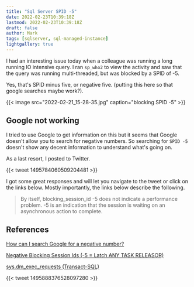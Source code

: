 ```yaml
---
title: "Sql Server SPID -5"
date: 2022-02-23T10:39:18Z
lastmod: 2022-02-23T10:39:18Z
draft: false
author: Mark
tags: [sqlserver, sql-managed-instance]
lightgallery: true
---
```

I had an interesting issue today when a colleague was running a long running IO intensive query. I ran `sp_who2` to view the activity and saw that the query was running multi-threaded, but was blocked by a SPID of -5.

Yes, that's SPID minus five, or negative five. (putting this here so that google searches maybe work?).

{{< image src="2022-02-21_15-28-35.jpg" caption="blocking SPID -5" >}}

## Google not working

I tried to use Google to get information on this but it seems that Google doesn't allow you to search for negative numbers. So searching for `SPID -5` doesn't show any decent information to understand what's going on.

As a last resort, I posted to Twitter.

{{< tweet 1495784060509204481 >}}

I got some great responses and will let you navigate to the tweet or click on the links below. Mostly importantly, the links below describe the following.

> By itself, blocking_session_id -5 does not indicate a performance problem. -5 is an indication that the session is waiting on an asynchronous action to complete.

## References

[How can I search Google for a negative number?](https://webapps.stackexchange.com/questions/50092/how-can-i-search-google-for-a-negative-number)

[Negative Blocking Session Ids (-5 = Latch ANY TASK RELEASOR)](https://bobsql.com/negative-blocking-session-ids-5-latch-any-task-releasor/)

[sys.dm_exec_requests (Transact-SQL)](https://docs.microsoft.com/en-us/sql/relational-databases/system-dynamic-management-views/sys-dm-exec-requests-transact-sql)

{{< tweet 1495888376528097280 >}}
